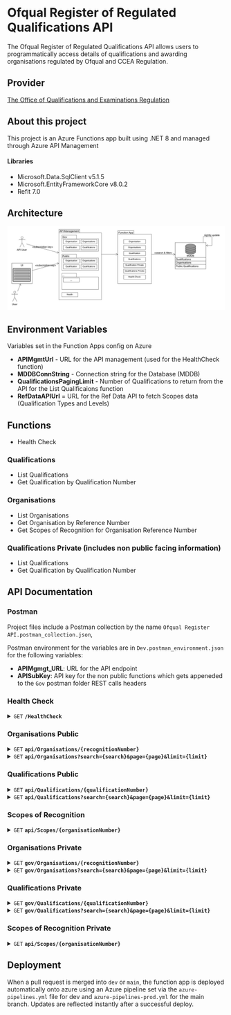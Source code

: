# Ofqual Register of Regulated Qualifications API 

The Ofqual Register of Regulated Qualifications API allows users to programmatically access details of qualifications and awarding organisations regulated by Ofqual and CCEA Regulation.
## Provider 
[The Office of Qualifications and Examinations Regulation](https://www.gov.uk/government/organisations/ofqual)

## About this project
This project is an Azure Functions app built using .NET 8 and managed through Azure API Management

#### Libraries
- Microsoft.Data.SqlClient v5.1.5
- Microsoft.EntityFrameworkCore v8.0.2
- Refit 7.0

## Architecture
![desktop](https://github.com/OfqualGovUK/ofqual-register-api/blob/main/API_Arch.jpg?raw=true)

## Environment Variables
Variables set in the Function Apps config on Azure

- **APIMgmtUrl** - URL for the API management (used for the HealthCheck function)
- **MDDBConnString** - Connection string for the Database (MDDB)
- **QualificationsPagingLimit** - Number of Qualifications to return from the API for the List Qualificaions function
- **RefDataAPIUrl** = URL for the Ref Data API to fetch Scopes data (Qualification Types and Levels)

## Functions
- Health Check

### Qualifications
- List Qualifications
- Get Qualification by Qualification Number

### Organisations
- List Organisations
- Get Organisation by Reference Number
- Get Scopes of Recognition for Organisation Reference Number

### Qualifications Private (includes non public facing information)

- List Qualifications 
- Get Qualification by Qualification Number

## API Documentation

### Postman

Project files include a Postman collection by the name `Ofqual Register API.postman_collection.json`,

Postman environment for the variables are in `Dev.postman_environment.json` for the following variables:
- **APIMgmgt_URL**: URL for the API endpoint
- **APISubKey**: API key for the non public functions which gets appeneded to the `Gov` postman folder REST calls headers



### Health Check

<details>
 <summary><code>GET</code> <code><b>/HealthCheck</b></code></summary>

####
Checks the status of the API 

##### Responses

> Returns `Status: 200 OK` or any error code depending on the status of the API

##### Example Requests

> ```javascript
>  /HealthCheck
> ```


 </details>

### Organisations Public

<details>
 <summary><code>GET</code> <code><b>api/Organisations/{recognitionNumber}</b></code> </summary>

####
Retrieves an individual Organisation by the Recognition Number

##### Parameters

> | name      |  type     | data type               | description | variations                                                           |
> |-----------|-----------|-------------------------|-----------|-----------------------------------------------------------------------|
> | recognitionNumber      |  required | string   | Recognition number for the Organisation record in the RN format eg. RN5353 |  Allowed without the RN prefix eg. 5353|

##### Responses

> | http code     | content-type                      | response                                  |Description                          |
> |---------------|-----------------------------------|-------------------------------------------|-------------------------------------|
> | `200`         | `application/json`              | Organisation JSON                     | JSON object for the Organisation                                    |
> | `404`         | `application/json`                | `{"message":"Not found"}`  | The organisation could not be found for the recognition number provided                            |

##### Example Requests

> ```javascript
>  api/Organisations/RN5353
> ```

> ```javascript
>  api/Organisations/5353
> ```


##### Example response

```
 {
    "name": "Example Organization", // String
    "recognitionNumber": "RN5353", // String
    "legalName": "Legal Organization Name", // String
    "acronym": "EO", // String
    "ofqualOrganisationStatus": null, // Nullable String
    "cceaOrganisationStatus": null, // Nullable String
    "ofqualRecognisedOn": null, // Nullable DateTime
    "ofqualRecognisedTo": null, // Nullable Date
    "ofqualSurrenderedOn": null, // Nullable DateTime
    "ofqualWithdrawnOn": null, // Nullable DateTime
    "cceaRecognisedOn": null, // Nullable DateTime
    "cceaRecognisedTo": null, // Nullable Date
    "cceaSurrenderedOn": null, // Nullable DateTime
    "cceaWithdrawnOn": null, // Nullable DateTime
    "contactEmail": "contact@example.org", // String
    "website": "https://example.org", // String
    "phoneNumber": "+1 123-456-7890", // String
    "feesUrl": "https://example.org/fees", // String
    "addressLine1": "123 Main Street", // String
    "addressLine2": "Suite 456", // String
    "addressCity": "Cityville", // String
    "addressCounty": "Countyshire", // String
    "addressCountry": "United Kingdom", // String
    "addressPostCode": "AB12 3CD", // String
    "lastUpdatedDate": "2024-02-20T09:07:22Z" // DateTime
}
```

 </details>

 
<details>
 <summary><code>GET</code> <code><b>api/Organisations?search={search}&page={page}&limit={limit}</b></code> </summary>


####
Retrieves a list of organisations along with with the paging metadata ordered by Organisation name, Legal Name, then Acronym.

##### Parameters

> | name      |  type     | data type               | description | variations                                                           |
> |-----------|-----------|-------------------------|-----------|-----------------------------------------------------------------------|
> | search      |  optional | string   | Search term that matches within the organisation name or ‘known as’/acronym field of one or more records| if not provided, all organisations are returned
> | page      |  optional | int   | Page number for the current set of search results|if not provided, defaults to page # 1
> | limit      |  optional | int   | Number of organisation records to return for the search | if not provided returns the whole list


##### Responses

> | http code     | content-type                      | response                                  |Description                          |
> |---------------|-----------------------------------|-------------------------------------------|-------------------------------------|
> | `200`         | `application/json`              | Organisation List response JSON                     | Paging metadata with list of Organisation records                                    |
> | `400`         | `application/json`                | `{"message": {error description}}`  | Parameters provided are not correct / data not supported                            |


 
##### Example Requests

> ```javascript
>  api/Organisations?search=Chartered&page=1&limit=10
> ```

> ```javascript
>  api/Organisations?page=5&limit=15
> ```

> ```javascript
>  api/Organisations/
> ```

##### Example Response

```
 {
    "count": 27,
    "currentPage": 1,
    "limit": 15,
    "results": [
        {
            "name": "Example Organization", // String
            "recognitionNumber": "ABC123", // String
            "legalName": "Legal Organization Name", // String
            "acronym": "EO", // String
            "ofqualOrganisationStatus": null, // Nullable String
            "cceaOrganisationStatus": null, // Nullable String
            "ofqualRecognisedOn": null, // Nullable DateTime
            "ofqualRecognisedTo": null, // Nullable Date
            "ofqualSurrenderedOn": null, // Nullable DateTime
            "ofqualWithdrawnOn": null, // Nullable DateTime
            "cceaRecognisedOn": null, // Nullable DateTime
            "cceaRecognisedTo": null, // Nullable Date
            "cceaSurrenderedOn": null, // Nullable DateTime
            "cceaWithdrawnOn": null, // Nullable DateTime
            "contactEmail": "contact@example.org", // String
            "website": "https://example.org", // String
            "phoneNumber": "+1 123-456-7890", // String
            "feesUrl": "https://example.org/fees", // String
            "addressLine1": "123 Main Street", // String
            "addressLine2": "Suite 456", // String
            "addressCity": "Cityville", // String
            "addressCounty": "Countyshire", // String
            "addressCountry": "United Kingdom", // String
            "addressPostCode": "AB12 3CD", // String
            "lastUpdatedDate": "2024-02-20T09:07:22Z" // DateTime
        },
        ....
    ]
 }
 ```
 </details>


### Qualifications Public

<details>
 <summary><code>GET</code> <code><b>api/Qualifications/{qualificationNumber}</b></code> </summary>

####
Retrieves an individual Qualification by the Qualification Number

##### Parameters

> | name      |  type     | data type               | description | variations                                                           |
> |-----------|-----------|-------------------------|-----------|-----------------------------------------------------------------------|
> | qualificationNumber      |  required | string   | Qulification number for the qualification record eg. 100/0512/2 |  Allowed without obliques eg. 10005122|

##### Responses

> | http code     | content-type                      | response                                  |Description                          |
> |---------------|-----------------------------------|-------------------------------------------|-------------------------------------|
> | `200`         | `application/json`              | Qualification JSON                     | JSON object for the Qualification                                    |
> | `404`         | `application/json`                | `{"message":"Not found"}`  | The qualification could not be found for the qualification number provided                            |

##### Example Requests

> ```javascript
>  api/Qualifications/100/0512/2
> ```

> ```javascript
>  api/Qualifications/10005122
> ```


##### Example response

```
 {
    "qualificationNumber": "100/0512/2", // String
    "qualificationNumberNoObliques": "10005122", // Nullable String
    "title": "Example Qualification", // String
    "status": null, // Nullable String
    "organisationName": "Example Organization", // String
    "organisationAcronym": "EO", // String
    "organisationRecognitionNumber": "XYZ456", // String
    "type": null, // Nullable String
    "ssa": null, // Nullable String
    "level": null, // Nullable String
    "subLevel": null, // Nullable String
    "eqfLevel": null, // Nullable String
    "gradingType": null, // Nullable String
    "gradingScale": null, // Nullable String
    "totalCredits": null, // Nullable Integer
    "tqt": null, // Nullable Integer
    "glh": null, // Nullable Integer
    "minimumGLH": null, // Nullable Integer
    "maximumGLH": null, // Nullable Integer
    "regulationStartDate": "2024-02-20T09:21:37Z", // DateTime
    "operationalStartDate": "2024-02-20T09:21:37Z", // DateTime
    "operationalEndDate": null, // Nullable DateTime
    "certificationEndDate": null, // Nullable DateTime
    "reviewDate": null, // Nullable DateTime
    "offeredInEngland": null, // Nullable Boolean
    "offeredInNorthernIreland": null, // Nullable Boolean
    "offeredInternationally": null, // Nullable Boolean
    "specialism": null, // Nullable String
    "pathways": null, // Nullable String
    "assessmentMethods": null, // Nullable String
    "approvedForDELFundedProgramme": null, // Nullable Boolean
    "linkToSpecification": null, // Nullable String
    "apprenticeshipStandardReferenceNumber": null, // Nullable String
    "apprenticeshipStandardTitle": null, // Nullable String
    "regulatedByNorthernIreland": null, // Nullable Boolean
    "niDiscountCode": null, // Nullable String
    "gceSizeEquivalence": null, // Nullable Decimal
    "gcseSizeEquivalence": null, // Nullable Decimal
    "entitlementFrameworkDesignation": null, // Nullable String
    "lastUpdatedDate": null, // Nullable DateTime
    "organisationId": 789, // Integer
    "levelId": null, // Nullable Integer
    "typeId": null, // Nullable Integer
    "ssaId": null, // Nullable Integer
    "gradingTypeId": null, // Nullable Integer
    "gradingScaleId": null // Nullable Integer
}
```

 </details>

 
<details>
 <summary><code>GET</code> <code><b>api/Qualifications?search={search}&page={page}&limit={limit}</b></code> </summary>


####
Retrieves a list of qualifications along with with the paging metadata ordered by the qualification number.

##### Parameters

> | name      |  type     | data type               | description | example                                                           |
> |-----------|-----------|-------------------------|-----------|-----------------------------------------------------------------------|
> | search      |  optional | string   | Search term that matches within the qualification title| search=title
> | assessmentMethods       |  optional | string array (comma separated)  | assessment methods contain any of the param assessment methods| assessmentMethods=Coursework,E-assessment
> | gradingTypes       |  optional | string array (comma separated)    | Grading type is one of the param grading type | gradingTypes=Graded,Pass/Fail
> | awardingOrganisations       |  optional | string array (comma separated)    | Organisation Name is one of the param Awarding Organisation | awardingOrganisations=Trinity College London,ABE,AIM Qualifications
> | availability       |  optional | string array (comma separated)    | Availability matching the status column | availability=Available to learners,No longer awarded
> | qualificationTypes       |  optional | string array (comma separated)    | Types matching the type column | qualificationTypes=Project,Technical Qualification,QCF
> | qualificationLevels       |  optional | string array (comma separated)    | Levels matching the level column | qualificationLevels=Level 7,Level 4,Level 1
> | qualificationSubLevels       |  optional | string array (comma separated)    | Sublevels matching the sub level column| qualificationSubLevels=Entry 3,None
> | nationalAvailability       |  optional | string array (comma separated)    | Qualifications where boolean value for OfferedInCountry[CountryName] is set to true | nationalAvailability=England,Northern Ireland,Internationally
> | sectorSubjectAreas       |  optional | string array (comma separated)    | Sublevels matching the SSA column| sectorSubjectAreas=Politics,Science
> | minTotalQualificationTime       |  optional | int   | Qualifications where the TQT column is higher than minTotalQualificationTime | minTotalQualificationTime=1
> | maxTotalQualificationTime       |  optional | int   | Qualifications where the TQT column is lower than maxTotalQualificationTime | maxTotalQualificationTime=20
> | minGuidedLearninghours       |  optional | int   | Qualifications where the GLH column is higher than minGuidedLearninghours | minGuidedLearninghours=1
> | maxGuidedLearninghours       |  optional | int   | Qualifications where the GLH column is lower than maxGuidedLearninghours | maxGuidedLearninghours=20
> | page      |  optional | int   | Page number for the current set of search results|if not provided, defaults to page # 1
> | limit      |  optional | int   | Number of organisation records to return for the search | if not provided defaults to 15. This is set via the `QualificationsPagingLimit` environment variable in Azure

Parameters are all applied as AND when multiple filters are set. For example, if there are 3 Qualification records as such: 

> | Qualification         | Qualification Level       | Sector Subject Areas|
> |-----------------------|--------------------------------|-----------------------------------|
> |Q1    | Level 1   | Direct Learning support   |
> |Q2    | Level 2   | Retailing and wholesaling     |
> | Q3    | Level 2   | Direct Learning support   |

And the query parameters contain `qualificationLevels = Level 2` and `sectorSubjectAreas = Direct Learning support`, only Q3 will be returned. 

##### Responses

> | http code     | content-type                      | response                                  |Description                          |
> |---------------|-----------------------------------|-------------------------------------------|-------------------------------------|
> | `200`         | `application/json`              | Qualifications List response JSON                     | Paging metadata with list of Qualification records                                    |
> | `400`         | `application/json`                | `{"message": {error description}}`  | Parameters provided are not correct / data not supported                            |

##### Example Requests

> ```javascript
>  api/Qualifications?search=Chartered&assessmentMethods=Coursework,E-assessment&awardingOrganisations=Trinity College London,ABE,AIM Qualifications&page=1&limit=10
> ```

> ```javascript
>  api/Qualifications?page=5&limit=15
> ```

> ```javascript
>  api/Qualifications/
> ```

##### Example Response

```
 {
    "Count": 44787,
    "CurrentPage": 6,
    "Limit": 20,
    "Results": [
        {
            "QualificationNumber": "100/0102/5",
            "QualificationNumberNoObliques": "10001025",
            "Title": "AQA Advanced GCE in English Language A",
            "Status": "No longer awarded",
            "OrganisationName": "AQA Education DEMO2.2",
            "OrganisationAcronym": "AQA Education",
            "OrganisationRecognitionNumber": "RN5196",
            "Type": "GCE A Level",
            "SSA": "Languages, literature and culture of the British Isles",
            "Level": "Level 2",
            "SubLevel": "None",
            "EQFLevel": "Level 3",
            "GradingType": "Graded",
            "GradingScale": "A/B/C/D/E",
            "TotalCredits": 0,
            "TQT": null,
            "GLH": null,
            "MinimumGLH": 360,
            "MaximumGLH": 360,
            "RegulationStartDate": "2000-09-01T00:00:00",
            "OperationalStartDate": "2000-09-01T00:00:00",
            "OperationalEndDate": "2009-08-31T00:00:00",
            "CertificationEndDate": "2010-08-31T00:00:00",
            "ReviewDate": "2005-09-01T00:00:00",
            "OfferedInEngland": true,
            "OfferedInNorthernIreland": false,
            "OfferedInternationally": null,
            "Specialism": null,
            "Pathways": null,
            "AssessmentMethods": null,
            "ApprovedForDELFundedProgramme": null,
            "LinkToSpecification": null,
            "ApprenticeshipStandardReferenceNumber": null,
            "ApprenticeshipStandardTitle": null,
            "RegulatedByNorthernIreland": false,
            "NIDiscountCode": null,
            "GCESizeEquivalence": null,
            "GCSESizeEquivalence": null,
            "EntitlementFrameworkDesignation": null,
            "LastUpdatedDate": "2021-09-20T15:17:09.427"
        },
        ....
    ]
 }
 ```
 </details>



### Scopes of Recognition

<details>
 <summary><code>GET</code> <code><b>api/Scopes/{organisationNumber}</b></code> </summary>

####
Retrieves the scopes of recognition for an organisation

##### Parameters

> | name      |  type     | data type               | description | variations                                                           |
> |-----------|-----------|-------------------------|-----------|-----------------------------------------------------------------------|
> | organisationNumber      |  required | string    | Recognition number for the Organisation record in the RN format eg. RN5353 |  Allowed without the RN prefix eg. 5353|


##### Responses

> | http code     | content-type                      | response                                  |Description                          |
> |---------------|-----------------------------------|-------------------------------------------|-------------------------------------|
> | `200`         | `application/json`              | Scopes JSON                     | JSON object for the scopes                                    |
> | `404`         | `application/json`                | `{"message":"Not found"}`  | The organisation could not be found for the organisation number provided     
> | `400`         | `application/json`                | `{"error": "Please provide a valid organisation number"}`  | The organisation number provided is invalid                            |

##### Example Requests

> ```javascript
>  api/Scopes/RN5133
> ```

> ```javascript
>  api/Scopes/RN5133
> ```


##### Example response

```
{
    "inclusions": [
        {
            "type": "Advanced Extension Award",
            "levels": [
                {
                    "level": "Level 2",
                    "recognitions": [
                        "2.2 Mathematics and statistics",
                        "2.2 Mathematics and statistics"
                    ]
                }
            ]
        },
        {
            "type": "English For Speakers of Other Languages",
            "levels": [
                {
                    "level": "Entry Level - Entry 1,2,3",
                    "recognitions": [
                        "1.1 Medicine and Dentistry",
                        "1.2 Nursing and subjects and vocations allied to medicine",
                        "1.3 Health and social care",
                        "1.4 Public services",
                        "1.5 Child development and well-being",
                        "2.1 Science",
                        "2.2 Mathematics and statistics",
                        "3.1 Agriculture",
                        ...
                }
            ]
        },
        ...

```

 </details>
 

### Organisations Private

<details>
 <summary><code>GET</code> <code><b>gov/Organisations/{recognitionNumber}</b></code> </summary>

####
Retrieves an individual Organisation by the Recognition Number

##### Parameters

> | name      |  type     | data type               | description | variations                                                           |
> |-----------|-----------|-------------------------|-----------|-----------------------------------------------------------------------|
> | recognitionNumber      |  required | string   | Recognition number for the Organisation record in the RN format eg. RN5353 |  Allowed without the RN prefix eg. 5353|


##### Headers
Requires the <code>Ocp-Apim-Subscription-Key</code> key for subscription access


##### Responses

> | http code     | content-type                      | response                                  |Description                          |
> |---------------|-----------------------------------|-------------------------------------------|-------------------------------------|
> | `200`         | `application/json`              | Organisation JSON                     | JSON object for the Organisation                                    |
> | `404`         | `application/json`                | `{"message":"Not found"}`  | The organisation could not be found for the recognition number provided                            |


##### Example Requests

> ```javascript
>  gov/Organisations/RN5353
> ```

> ```javascript
>  gov/Organisations/5353
> ```


##### Example response

```
 {
    "name": "Example Organization", // String
    "recognitionNumber": "RN5353", // String
    "legalName": "Legal Organization Name", // String
    "acronym": "EO", // String
    "ofqualOrganisationStatus": null, // Nullable String
    "cceaOrganisationStatus": null, // Nullable String
    "ofqualRecognisedOn": null, // Nullable DateTime
    "ofqualRecognisedTo": null, // Nullable Date
    "ofqualSurrenderedOn": null, // Nullable DateTime
    "ofqualWithdrawnOn": null, // Nullable DateTime
    "cceaRecognisedOn": null, // Nullable DateTime
    "cceaRecognisedTo": null, // Nullable Date
    "cceaSurrenderedOn": null, // Nullable DateTime
    "cceaWithdrawnOn": null, // Nullable DateTime
    "contactEmail": "contact@example.org", // String
    "website": "https://example.org", // String
    "phoneNumber": "+1 123-456-7890", // String
    "feesUrl": "https://example.org/fees", // String
    "addressLine1": "123 Main Street", // String
    "addressLine2": "Suite 456", // String
    "addressCity": "Cityville", // String
    "addressCounty": "Countyshire", // String
    "addressCountry": "United Kingdom", // String
    "addressPostCode": "AB12 3CD", // String
    "lastUpdatedDate": "2024-02-20T09:07:22Z" // DateTime
}
```

 </details>

 
<details>
 <summary><code>GET</code> <code><b>gov/Organisations?search={search}&page={page}&limit={limit}</b></code> </summary>


####
Retrieves a list of organisations along with with the paging metadata ordered by Organisation name, Legal Name, then Acronym.

##### Parameters

> | name      |  type     | data type               | description | variations                                                           |
> |-----------|-----------|-------------------------|-----------|-----------------------------------------------------------------------|
> | search      |  optional | string   | Search term that matches within the organisation name or ‘known as’/acronym field of one or more records| if not provided, all organisations are returned
> | page      |  optional | int   | Page number for the current set of search results|if not provided, defaults to page # 1
> | limit      |  optional | int   | Number of organisation records to return for the search | if not provided returns the whole list


##### Headers
Requires the <code>Ocp-Apim-Subscription-Key</code> key for subscription access

##### Responses

> | http code     | content-type                      | response                                  |Description                          |
> |---------------|-----------------------------------|-------------------------------------------|-------------------------------------|
> | `200`         | `application/json`              | Organisation List response JSON                     | Paging metadata with list of Organisation records                                    |
> | `400`         | `application/json`                | `{"message": {error description}}`  | Parameters provided are not correct / data not supported                            |


 
##### Example Requests

> ```javascript
>  gov/Organisations?search=Chartered&page=1&limit=10
> ```

> ```javascript
>  gov/Organisations?page=5&limit=15
> ```

> ```javascript
>  gov/Organisations/
> ```

##### Example Response

```
 {
    "count": 27,
    "currentPage": 1,
    "limit": 15,
    "results": [
        {
            "name": "Example Organization", // String
            "recognitionNumber": "ABC123", // String
            "legalName": "Legal Organization Name", // String
            "acronym": "EO", // String
            "ofqualOrganisationStatus": null, // Nullable String
            "cceaOrganisationStatus": null, // Nullable String
            "ofqualRecognisedOn": null, // Nullable DateTime
            "ofqualRecognisedTo": null, // Nullable Date
            "ofqualSurrenderedOn": null, // Nullable DateTime
            "ofqualWithdrawnOn": null, // Nullable DateTime
            "cceaRecognisedOn": null, // Nullable DateTime
            "cceaRecognisedTo": null, // Nullable Date
            "cceaSurrenderedOn": null, // Nullable DateTime
            "cceaWithdrawnOn": null, // Nullable DateTime
            "contactEmail": "contact@example.org", // String
            "website": "https://example.org", // String
            "phoneNumber": "+1 123-456-7890", // String
            "feesUrl": "https://example.org/fees", // String
            "addressLine1": "123 Main Street", // String
            "addressLine2": "Suite 456", // String
            "addressCity": "Cityville", // String
            "addressCounty": "Countyshire", // String
            "addressCountry": "United Kingdom", // String
            "addressPostCode": "AB12 3CD", // String
            "lastUpdatedDate": "2024-02-20T09:07:22Z" // DateTime
        },
        ....
    ]
 }
 ```
 </details>


### Qualifications Private

<details>
 <summary><code>GET</code> <code><b>gov/Qualifications/{qualificationNumber}</b></code> </summary>

####
Retrieves an individual Qualification by the Qualification Number

##### Parameters

> | name      |  type     | data type               | description | variations                                                           |
> |-----------|-----------|-------------------------|-----------|-----------------------------------------------------------------------|
> | qualificationNumber      |  required | string   | Qulification number for the qualification record eg. 100/0512/2 |  Allowed without obliques eg. 10005122|

##### Responses

> | http code     | content-type                      | response                                  |Description                          |
> |---------------|-----------------------------------|-------------------------------------------|-------------------------------------|
> | `200`         | `application/json`              | Qualification JSON                     | JSON object for the Qualification                                    |
> | `404`         | `application/json`                | `{"message":"Not found"}`  | The qualification could not be found for the qualification number provided                            |

##### Example Requests

> ```javascript
>  gov/Qualifications/100/0512/2
> ```

> ```javascript
>  gov/Qualifications/10005122
> ```


##### Example response

```
{
    "QualificationNumber": "500/1522/9",
    "QualificationNumberNoObliques": "50015229",
    "Title": "Pearson EDI Level 3 Award in Preparing to Teach in the Lifelong Learning Sector (QCF)",
    "Status": "No longer awarded",
    "OrganisationName": "Pearson EDI",
    "OrganisationAcronym": "Pearson EDI",
    "OrganisationRecognitionNumber": "RN5134",
    "Type": "Vocational Certificate Of Education",
    "SSACode": "Teaching",
    "SSA": "Teaching and lecturing",
    "Level": "Level 2",
    "SubLevel": "None",
    "EQFLevel": "Level 3",
    "GradingType": "Pass/Fail",
    "GradingScale": null,
    "TotalCredits": 6,
    "TQT": null,
    "GLH": null,
    "MinimumGLH": 30,
    "MaximumGLH": 30,
    "RegulationStartDate": "2006-09-01T00:00:00",
    "OperationalStartDate": "2006-09-01T00:00:00",
    "OperationalEndDate": "2012-07-31T00:00:00",
    "CertificationEndDate": "2015-07-31T00:00:00",
    "ReviewDate": "2012-07-31T00:00:00",
    "EmbargoDate": null,
    "OfferedInEngland": true,
    "OfferedInNorthernIreland": true,
    "OfferedInternationally": null,
    "Specialism": null,
    "Pathways": null,
    "AssessmentMethods": [
        "Practical Demonstration/Assignment"
    ],
    "ApprovedForDELFundedProgramme": null,
    "LinkToSpecification": null,
    "ApprenticeshipStandardReferenceNumber": null,
    "ApprenticeshipStandardTitle": null,
    "RegulatedByNorthernIreland": false,
    "NIDiscountCode": null,
    "GCESizeEquivalence": null,
    "GCSESizeEquivalence": null,
    "EntitlementFrameworkDesignation": null,
    "LastUpdatedDate": "2021-09-20T15:17:09.427",
    "UILastUpdatedDate": "2012-07-27T15:59:13",
    "InsertedDate": "2016-06-21T07:12:17.42",
    "Version": 9,
    "AppearsOnPublicRegister": true,
    "OrganisationId": 1004,
    "LevelId": 10,
    "TypeId": 21,
    "SSAId": 42,
    "GradingTypeId": 1,
    "GradingScaleId": null,
    "PreSixteen": false,
    "SixteenToEighteen": true,
    "EighteenPlus": false,
    "NineteenPlus": true
}
```

 </details>
 
<details>
 <summary><code>GET</code> <code><b>gov/Qualifications?search={search}&page={page}&limit={limit}</b></code> </summary>


####
Retrieves a list of qualifications along with with the paging metadata ordered by the qualification number.

##### Parameters
Same as the parameters on Qualifications Public

##### Headers
Requires the <code>Ocp-Apim-Subscription-Key</code> key for subscription access

##### Responses
Same as the responses on Qualifications Public

##### Example Requests

> ```javascript
>  gov/Qualifications?search=Chartered&assessmentMethods=Coursework,E-assessment&organisations=Trinity College London,ABE,AIM Qualifications&page=1&limit=10
> ```

> ```javascript
>  gov/Qualifications?page=5&limit=15
> ```

> ```javascript
>  gov/Qualifications/
> ```

##### Example Response
Same as the response on the Qualifications public with a few new fields: 

```
 {
    "Count": 44787,
    "CurrentPage": 6,
    "Limit": 20,
    "Results": [
        {
            "QualificationNumber": "500/1522/9",
            "QualificationNumberNoObliques": "50015229",
            "Title": "Pearson EDI Level 3 Award in Preparing to Teach in the Lifelong Learning Sector (QCF)",
            "Status": "No longer awarded",
            "OrganisationName": "Pearson EDI",
            "OrganisationAcronym": "Pearson EDI",
            "OrganisationRecognitionNumber": "RN5134",
            "Type": "Vocational Certificate Of Education",
            "SSACode": "Teaching",
            "SSA": "Teaching and lecturing",
            "Level": "Level 2",
            "SubLevel": "None",
            "EQFLevel": "Level 3",
            "GradingType": "Pass/Fail",
            "GradingScale": null,
            "TotalCredits": 6,
            "TQT": null,
            "GLH": null,
            "MinimumGLH": 30,
            "MaximumGLH": 30,
            "RegulationStartDate": "2006-09-01T00:00:00",
            "OperationalStartDate": "2006-09-01T00:00:00",
            "OperationalEndDate": "2012-07-31T00:00:00",
            "CertificationEndDate": "2015-07-31T00:00:00",
            "ReviewDate": "2012-07-31T00:00:00",
            "EmbargoDate": null,
            "OfferedInEngland": true,
            "OfferedInNorthernIreland": true,
            "OfferedInternationally": null,
            "Specialism": null,
            "Pathways": null,
            "AssessmentMethods": [
                "Practical Demonstration/Assignment"
            ],
            "ApprovedForDELFundedProgramme": null,
            "LinkToSpecification": null,
            "ApprenticeshipStandardReferenceNumber": null,
            "ApprenticeshipStandardTitle": null,
            "RegulatedByNorthernIreland": false,
            "NIDiscountCode": null,
            "GCESizeEquivalence": null,
            "GCSESizeEquivalence": null,
            "EntitlementFrameworkDesignation": null,
            "LastUpdatedDate": "2021-09-20T15:17:09.427",
            "UILastUpdatedDate": "2012-07-27T15:59:13",
            "InsertedDate": "2016-06-21T07:12:17.42",
            "Version": 9,
            "AppearsOnPublicRegister": true,
            "OrganisationId": 1004,
            "LevelId": 10,
            "TypeId": 21,
            "SSAId": 42,
            "GradingTypeId": 1,
            "GradingScaleId": null,
            "PreSixteen": false,
            "SixteenToEighteen": true,
            "EighteenPlus": false,
            "NineteenPlus": true
        },
        ....
    ]
 }
 ```

</details>



### Scopes of Recognition Private

<details>
 <summary><code>GET</code> <code><b>api/Scopes/{organisationNumber}</b></code> </summary>

####
Retrieves the scopes of recognition for an organisation

##### Parameters

> | name      |  type     | data type               | description | variations                                                           |
> |-----------|-----------|-------------------------|-----------|-----------------------------------------------------------------------|
> | organisationNumber      |  required | string    | Recognition number for the Organisation record in the RN format eg. RN5353 |  Allowed without the RN prefix eg. 5353|



##### Headers
Requires the <code>Ocp-Apim-Subscription-Key</code> key for subscription access



##### Responses

> | http code     | content-type                      | response                                  |Description                          |
> |---------------|-----------------------------------|-------------------------------------------|-------------------------------------|
> | `200`         | `application/json`              | Scopes JSON                     | JSON object for the scopes                                    |
> | `404`         | `application/json`                | `{"message":"Not found"}`  | The organisation could not be found for the organisation number provided     
> | `400`         | `application/json`                | `{"error": "Please provide a valid organisation number"}`  | The organisation number provided is invalid                            |

##### Example Requests

> ```javascript
>  gov/Scopes/RN5133
> ```

> ```javascript
>  gov/Scopes/RN5133
> ```


##### Example response

```
{
    "inclusions": [
        {
            "type": "Advanced Extension Award",
            "levels": [
                {
                    "level": "Level 2",
                    "recognitions": [
                        "2.2 Mathematics and statistics",
                        "2.2 Mathematics and statistics"
                    ]
                }
            ]
        },
        {
            "type": "English For Speakers of Other Languages",
            "levels": [
                {
                    "level": "Entry Level - Entry 1,2,3",
                    "recognitions": [
                        "1.1 Medicine and Dentistry",
                        "1.2 Nursing and subjects and vocations allied to medicine",
                        "1.3 Health and social care",
                        "1.4 Public services",
                        "1.5 Child development and well-being",
                        "2.1 Science",
                        "2.2 Mathematics and statistics",
                        "3.1 Agriculture",
                        ...
                }
            ]
        },
        ...

```

 </details>
 
## Deployment 
When a pull request is merged into `dev` or `main`, the function app is deployed automatically onto azure using an Azure pipeline set via the `azure-pipelines.yml` file for dev and `azure-pipelines-prod.yml` for the main branch. Updates are reflected instantly after a successful deploy. 